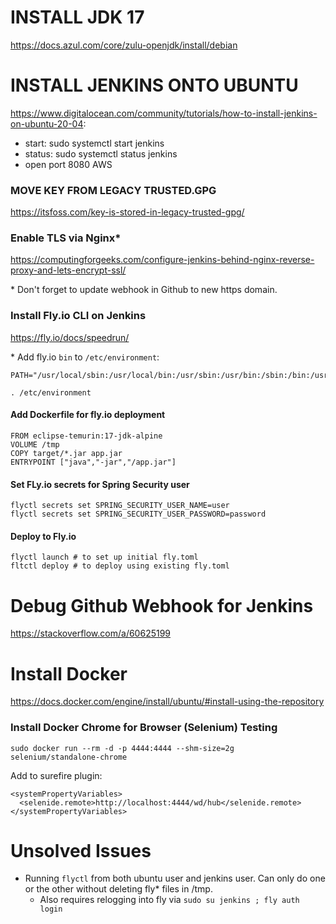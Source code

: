 # INSTALL JDK 17
https://docs.azul.com/core/zulu-openjdk/install/debian


# INSTALL JENKINS ONTO UBUNTU
https://www.digitalocean.com/community/tutorials/how-to-install-jenkins-on-ubuntu-20-04:
- start: sudo systemctl start jenkins
- status: sudo systemctl status jenkins
- open port 8080 AWS

### MOVE KEY FROM LEGACY TRUSTED.GPG
https://itsfoss.com/key-is-stored-in-legacy-trusted-gpg/

### Enable TLS via Nginx*
https://computingforgeeks.com/configure-jenkins-behind-nginx-reverse-proxy-and-lets-encrypt-ssl/

\* Don't forget to update webhook in Github to new https domain.

### Install Fly.io CLI on Jenkins
https://fly.io/docs/speedrun/

\* Add fly.io `bin` to `/etc/environment`:
```
PATH="/usr/local/sbin:/usr/local/bin:/usr/sbin:/usr/bin:/sbin:/bin:/usr/games:/usr/local/games:/snap/bin:/home/ubuntu/.fly/bin"
```
```
. /etc/environment
```

#### Add Dockerfile for fly.io deployment
```
FROM eclipse-temurin:17-jdk-alpine
VOLUME /tmp
COPY target/*.jar app.jar
ENTRYPOINT ["java","-jar","/app.jar"]
```

#### Set FLy.io secrets for Spring Security user
```
flyctl secrets set SPRING_SECURITY_USER_NAME=user
flyctl secrets set SPRING_SECURITY_USER_PASSWORD=password
```

#### Deploy to Fly.io
```
flyctl launch # to set up initial fly.toml
fltctl deploy # to deploy using existing fly.toml
```

# Debug Github Webhook for Jenkins
https://stackoverflow.com/a/60625199

# Install Docker
https://docs.docker.com/engine/install/ubuntu/#install-using-the-repository

### Install Docker Chrome for Browser (Selenium) Testing
```
sudo docker run --rm -d -p 4444:4444 --shm-size=2g selenium/standalone-chrome
```

Add to surefire plugin:
```
<systemPropertyVariables>
  <selenide.remote>http://localhost:4444/wd/hub</selenide.remote>
</systemPropertyVariables>
```

# Unsolved Issues
- Running `flyctl` from both ubuntu user and jenkins user. Can only do one or the other without deleting fly* files in /tmp.
  - Also requires relogging into fly via `sudo su jenkins ; fly auth login`
